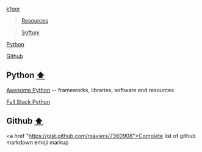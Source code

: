 <a href='https://github.com/k1lgor?tab=repositories'>k1gor</a>
><a href='https://github.com/k1lgor/awesome-resources'>Resources</a>

><a href='https://github.com/k1lgor/SoftUni'>Softuni</a>

<a name="index"></a>

<a href='https://github.com/Aranchev/Resources/tree/main?tab=readme-ov-file#python'>Python</a>

[Github](https://github.com/Aranchev/Resources/tree/main/README.md#github-arrow_up)

## Python [:arrow_up:](#index)
<a href="https://awesome-python.com/">Awesome Python</a> -- frameworks, libraries, software and resources

<a href="https://www.fullstackpython.com/">Full Stack Python</a>

## Github [:arrow_up:](#index)


<a href "https://gist.github.com/rxaviers/7360908">Complete list of github markdown emoji markup</a> 
